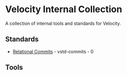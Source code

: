 # Velocity Internal Collection
A collection of internal tools and standards for Velocity.

## Standards
- [Relational Commits](standards/commits.md) - vstd-commits - 0

## Tools

